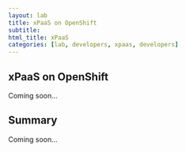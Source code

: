 ```yaml
---
layout: lab
title: xPaaS on OpenShift
subtitle:
html_title: xPaaS
categories: [lab, developers, xpaas, developers]
---
```


## xPaaS on OpenShift
Coming soon...

## Summary
Coming soon...

[1]: https://docs.openshift.com/enterprise/3.4/using_images/xpaas_images/index.html
